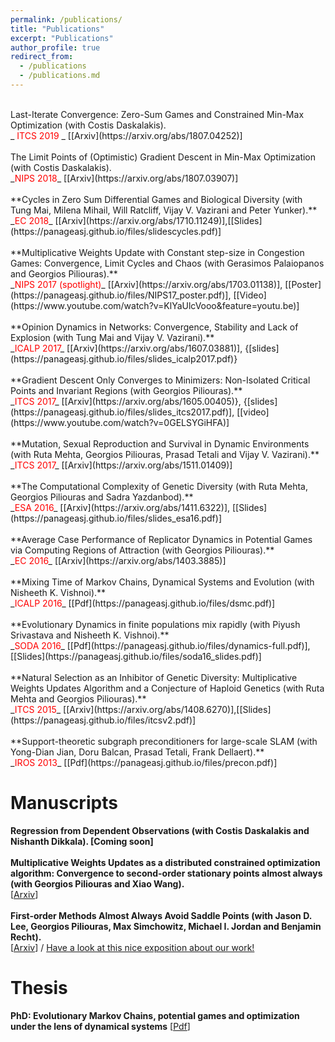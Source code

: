 ```yaml
---
permalink: /publications/
title: "Publications"
excerpt: "Publications"
author_profile: true
redirect_from: 
  - /publications
  - /publications.md
---
```

<br/>
Last-Iterate Convergence: Zero-Sum Games and Constrained Min-Max Optimization (with Costis Daskalakis). <br/>
_<font color="red"> ITCS 2019 </font>_ [[Arxiv](https://arxiv.org/abs/1807.04252)] <br/>
<br/>
The Limit Points of (Optimistic) Gradient Descent in Min-Max Optimization (with Costis Daskalakis). <br/>
_<font color="red">NIPS 2018</font>_ [[Arxiv](https://arxiv.org/abs/1807.03907)] <br/>
<br/>
**Cycles in Zero Sum Differential Games and Biological Diversity (with Tung Mai, Milena Mihail, Will Ratcliff, Vijay V. Vazirani and Peter Yunker).** <br/>
_<font color="red">EC 2018</font>_ [[Arxiv](https://arxiv.org/abs/1710.11249)],[[Slides](https://panageasj.github.io/files/slidescycles.pdf)] <br/>
<br/>
**Multiplicative Weights Update with Constant step-size in Congestion Games: Convergence, Limit Cycles and Chaos (with Gerasimos Palaiopanos and Georgios Piliouras).** <br/>
 _<font color="red">NIPS 2017 (spotlight)</font>_ [[Arxiv](https://arxiv.org/abs/1703.01138)], [[Poster](https://panageasj.github.io/files/NIPS17_poster.pdf)], [[Video](https://www.youtube.com/watch?v=KlYaUlcVooo&feature=youtu.be)] <br/>
<br/>
**Opinion Dynamics in Networks: Convergence, Stability and Lack of Explosion (with Tung Mai and Vijay V. Vazirani).** <br/>
_<font color="red">ICALP 2017</font>_ [[Arxiv](https://arxiv.org/abs/1607.03881)], {[slides](https://panageasj.github.io/files/slides_icalp2017.pdf)} <br/>
<br/>
**Gradient Descent Only Converges to Minimizers: Non-Isolated Critical Points and Invariant Regions (with Georgios Piliouras).** <br/>
 _<font color="red">ITCS 2017</font>_ [[Arxiv](https://arxiv.org/abs/1605.00405)}, {[slides](https://panageasj.github.io/files/slides_itcs2017.pdf)], [[video](https://www.youtube.com/watch?v=0GELSYGiHFA)] <br/>
<br/>
**Mutation, Sexual Reproduction and Survival in Dynamic Environments (with Ruta Mehta, Georgios Piliouras, Prasad Tetali and Vijay V. Vazirani).** <br/>
_<font color="red">ITCS 2017</font>_ [[Arxiv](https://arxiv.org/abs/1511.01409)] <br/>
<br/>
**The Computational Complexity of Genetic Diversity (with Ruta Mehta, Georgios Piliouras and Sadra Yazdanbod).** <br/>
_<font color="red">ESA 2016</font>_ [[Arxiv](https://arxiv.org/abs/1411.6322)], [[Slides](https://panageasj.github.io/files/slides_esa16.pdf)]  <br/>
<br/>
**Average Case Performance of Replicator Dynamics in Potential Games via Computing Regions of Attraction (with Georgios Piliouras).** <br/>
_<font color="red">EC 2016</font>_ [[Arxiv](https://arxiv.org/abs/1403.3885)] <br/>
<br/>
**Mixing Time of Markov Chains, Dynamical Systems and Evolution (with Nisheeth K. Vishnoi).** <br/>
_<font color="red">ICALP 2016</font>_ [[Pdf](https://panageasj.github.io/files/dsmc.pdf)] <br/>
<br/>
**Evolutionary Dynamics in finite populations mix rapidly (with Piyush Srivastava and Nisheeth K. Vishnoi).** <br/> 
_<font color="red">SODA 2016</font>_ [[Pdf](https://panageasj.github.io/files/dynamics-full.pdf)],[[Slides](https://panageasj.github.io/files/soda16_slides.pdf)] <br/>
<br/>
**Natural Selection as an Inhibitor of Genetic Diversity: Multiplicative Weights Updates Algorithm and a Conjecture of Haploid Genetics (with Ruta Mehta and Georgios Piliouras).** <br/>
_<font color="red">ITCS 2015</font>_ [[Arxiv](https://arxiv.org/abs/1408.6270)],[[Slides](https://panageasj.github.io/files/itcsv2.pdf)] <br/>
<br/>
**Support-theoretic subgraph preconditioners for large-scale SLAM (with Yong-Dian Jian, Doru Balcan, Prasad Tetali, Frank Dellaert).** <br/>
_<font color="red">IROS 2013</font>_ [[Pdf](https://panageasj.github.io/files/precon.pdf)] <br/>

Manuscripts
===========

**Regression from Dependent Observations (with Costis Daskalakis and Nishanth Dikkala). [Coming soon]** <br/>
<br/>
**Multiplicative Weights Updates as a distributed constrained optimization algorithm: Convergence to second-order stationary points almost always (with Georgios Piliouras and Xiao Wang).** <br/>
[[Arxiv](https://arxiv.org/abs/1810.05355)] <br/>
<br/>
**First-order Methods Almost Always Avoid Saddle Points (with Jason D. Lee, Georgios Piliouras, Max Simchowitz, Michael I. Jordan and Benjamin Recht).** <br/>
[[Arxiv](https://arxiv.org/abs/1710.07406)] / [Have a look at this nice exposition about our work!](http://noahgolmant.com/avoiding-saddle-points) <br/>

Thesis
======

**PhD: Evolutionary Markov Chains, potential games and optimization under the lens of dynamical systems** [[Pdf](https://panageasj.github.io/files/panageas-thesis.pdf)] <br/>
